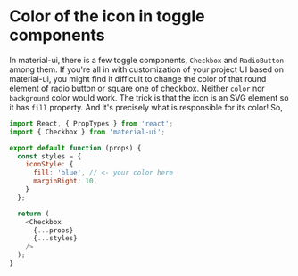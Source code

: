 # Color of the icon in toggle components

In material-ui, there is a few toggle components, `Checkbox` and
`RadioButton` among them. If you're all in with customization of your
project UI based on material-ui, you might find it difficult to change the
color of that round element of radio button or square one of checkbox.
Neither `color` nor `background` color would work. The trick is that the icon
is an SVG element so it has `fill` property. And it's precisely what is
responsible for its color! So,

```javascript
import React, { PropTypes } from 'react';
import { Checkbox } from 'material-ui';

export default function (props) {
  const styles = {
    iconStyle: {
      fill: 'blue', // <- your color here
      marginRight: 10,
    }
  };

  return (
    <Checkbox
      {...props}
      {...styles}
    />
  );
}
```
